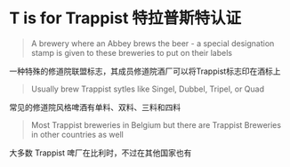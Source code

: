 # T is for Trappist 特拉普斯特认证

> A brewery where an Abbey brews the beer - a special designation stamp is given to these breweries to put on their labels

一种特殊的修道院联盟标志，其成员修道院酒厂可以将Trappist标志印在酒标上

> Usually brew Trappist sytles like Singel, Dubbel, Tripel, or Quad

常见的修道院风格啤酒有单料、双料、三料和四料

> Most Trappist breweries in Belgium but there are Trappist Breweries in other countries as well

大多数 Trappist 啤厂在比利时，不过在其他国家也有